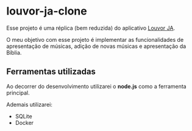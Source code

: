 # louvor-ja-clone

Esse projeto é uma réplica (bem reduzida) do aplicativo [Louvor JA](https://louvorja.com.br/).

O meu objetivo com esse projeto é implementar as funcionalidades de apresentação de músicas, adição de novas músicas e apresentação da Bíblia.

## Ferramentas utilizadas

Ao decorrer do desenvolvimento utilizarei o **node.js** como a ferramenta principal.

Ademais utilizarei:

- SQLite
- Docker